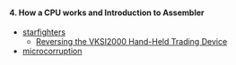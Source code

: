 #### 4. How a CPU works and Introduction to Assembler

- [starfighters](https://www.starfighters.io/)
  - [Reversing the VKSI2000 Hand-Held Trading Device](https://sockpuppet.org/issue-79-file-0xb-foxport-hht-hacking.txt.html)
- [microcorruption](https://microcorruption.com/)
